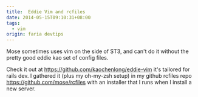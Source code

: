 ```yaml
---
title:  Eddie Vim and rcfiles
date: 2014-05-15T09:10:31+08:00
tags:
  - vim
origin: faria devtips
---
```

Mose sometimes uses vim on the side of ST3, and can't do it without the pretty good eddie kao set of config files.

Check it out at https://github.com/kaochenlong/eddie-vim it's tailored for rails dev. I gathered it (plus my oh-my-zsh setup) in my github rcfiles repo https://github.com/mose/rcfiles with an installer that I runs when I install a new server.
